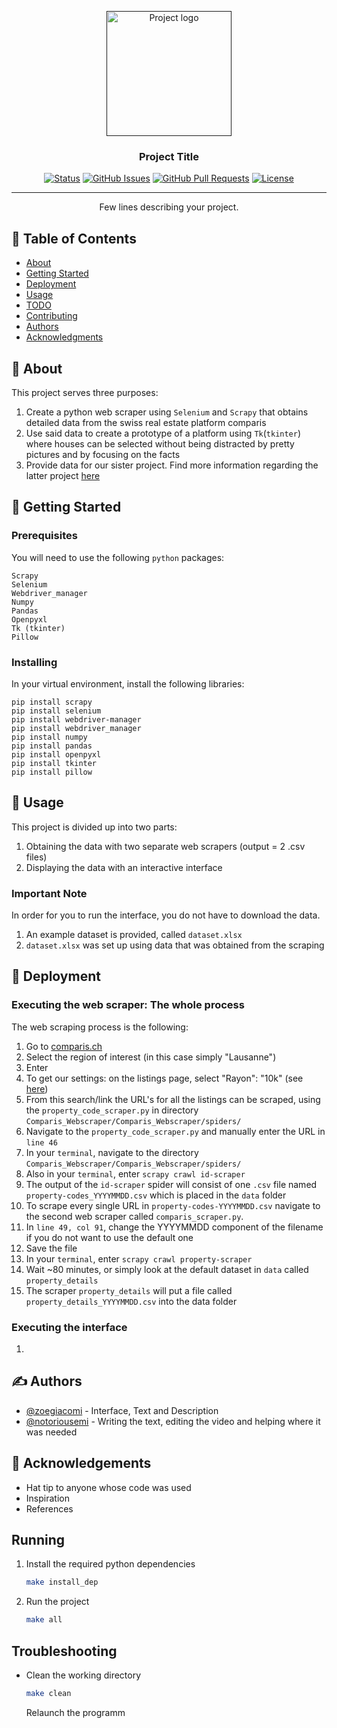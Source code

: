 <p align="center">
  <a href="" rel="noopener">
 <img width=200px height=200px src="https://gifimage.net/wp-content/uploads/2017/11/its-free-real-estate-gif-1.gif" alt="Project logo"></a>
</p>

<h3 align="center">Project Title</h3>

<div align="center">

[![Status](https://img.shields.io/badge/status-active-success.svg)]()
[![GitHub Issues](https://img.shields.io/badge/issues-0%20open-success)](https://github.com/mazzogin/UNIL-Advanced-Programming-Project-2022/issues)
[![GitHub Pull Requests](https://img.shields.io/github/issues-pr/kylelobo/The-Documentation-Compendium.svg)](https://github.com/mazzogin/UNIL-Advanced-Programming-Project-2022/pulls)
[![License](https://img.shields.io/badge/license-MIT-blue.svg)](/LICENSE)

</div>

---

<p align="center"> Few lines describing your project.
    <br> 
</p>

## 📝 Table of Contents

- [About](#about)
- [Getting Started](#getting_started)
- [Deployment](#deployment)
- [Usage](#usage)
- [TODO](TODO.md)
- [Contributing](../CONTRIBUTING.md)
- [Authors](#authors)
- [Acknowledgments](#acknowledgement)

## 🧐 About <a name = "about"></a>

This project serves three purposes:
1. Create a python web scraper using `Selenium` and `Scrapy` that obtains detailed data from the swiss real estate platform comparis
2. Use said data to create a prototype of a platform using `Tk`(`tkinter`) where houses can be selected without being distracted by pretty pictures and by focusing on the facts
3. Provide data for our sister project. Find more information regarding the latter project [here](https://github.com/mazzogin/UNIL-Advanced-Data-Analysis-Project-2022)

## 🏁 Getting Started <a name = "getting_started"></a>
### Prerequisites

You will need to use the following `python` packages:

```
Scrapy
Selenium
Webdriver_manager
Numpy
Pandas
Openpyxl
Tk (tkinter)
Pillow
```

### Installing
In your virtual environment, install the following libraries:
```
pip install scrapy
pip install selenium
pip install webdriver-manager
pip install webdriver_manager
pip install numpy
pip install pandas
pip install openpyxl
pip install tkinter
pip install pillow
```

## 🎈 Usage <a name="usage"></a>

This project is divided up into two parts:
1. Obtaining the data with two separate web scrapers (output = 2 .csv files)
2. Displaying the data with an interactive interface

### Important Note
In order for you to run the interface, you do not have to download the data.
1. An example dataset is provided, called `dataset.xlsx`
2. `dataset.xlsx` was set up using data that was obtained from the scraping


## 🚀 Deployment <a name = "deployment"></a>

### Executing the web scraper: The whole process
The web scraping process is the following:
1. Go to [comparis.ch](https://fr.comparis.ch/immobilien/default)
2. Select the region of interest (in this case simply "Lausanne")
3. Enter
4. To get our settings: on the listings page, select "Rayon": "10k" (see [here](https://fr.comparis.ch/immobilien/result/list?requestobject=%7B%22DealType%22%3A20%2C%22SiteId%22%3A0%2C%22RootPropertyTypes%22%3A%5B%5D%2C%22PropertyTypes%22%3A%5B%5D%2C%22RoomsFrom%22%3Anull%2C%22RoomsTo%22%3Anull%2C%22FloorSearchType%22%3A0%2C%22LivingSpaceFrom%22%3Anull%2C%22LivingSpaceTo%22%3Anull%2C%22PriceFrom%22%3Anull%2C%22PriceTo%22%3Anull%2C%22ComparisPointsMin%22%3A0%2C%22AdAgeMax%22%3A0%2C%22AdAgeInHoursMax%22%3Anull%2C%22Keyword%22%3A%22%22%2C%22WithImagesOnly%22%3Anull%2C%22WithPointsOnly%22%3Anull%2C%22Radius%22%3A%2210%22%2C%22MinAvailableDate%22%3A%221753-01-01T00%3A00%3A00%22%2C%22MinChangeDate%22%3A%221753-01-01T00%3A00%3A00%22%2C%22LocationSearchString%22%3A%22Lausanne%22%2C%22Sort%22%3A11%2C%22HasBalcony%22%3Afalse%2C%22HasTerrace%22%3Afalse%2C%22HasFireplace%22%3Afalse%2C%22HasDishwasher%22%3Afalse%2C%22HasWashingMachine%22%3Afalse%2C%22HasLift%22%3Afalse%2C%22HasParking%22%3Afalse%2C%22PetsAllowed%22%3Afalse%2C%22MinergieCertified%22%3Afalse%2C%22WheelchairAccessible%22%3Afalse%2C%22LowerLeftLatitude%22%3Anull%2C%22LowerLeftLongitude%22%3Anull%2C%22UpperRightLatitude%22%3Anull%2C%22UpperRightLongitude%22%3Anull%7D))
5. From this search/link the URL's for all the listings can be scraped, using the `property_code_scraper.py` in directory `Comparis_Webscraper/Comparis_Webscraper/spiders/`
6. Navigate to the `property_code_scraper.py` and manually enter the URL in `line 46`
7. In your `terminal`, navigate to the directory `Comparis_Webscraper/Comparis_Webscraper/spiders/`
8. Also in your `terminal`, enter `scrapy crawl id-scraper`
9. The output of the `id-scraper` spider will consist of one `.csv` file named `property-codes_YYYYMMDD.csv` which is placed in the `data` folder
11. To scrape every single URL in `property-codes-YYYYMMDD.csv` navigate to the second web scraper called `comparis_scraper.py`.
12. In `line 49, col 91`, change the YYYYMMDD component of the filename if you do not want to use the default one
13. Save the file
14. In your `terminal`, enter `scrapy crawl property-scraper`
15. Wait ~80 minutes, or simply look at the default dataset in `data` called `property_details`
16. The scraper `property_details` will put a file called `property_details_YYYYMMDD.csv` into the data folder

### Executing the interface
1. 

## ✍️ Authors <a name = "authors"></a>

- [@zoegiacomi]([https://github.com/kylelobo](https://github.com/zoegiacomi)) - Interface, Text and Description
- [@notoriousemi](https://github.com/notoriousemi) - Writing the text, editing the video and helping where it was needed


## 🎉 Acknowledgements <a name = "acknowledgement"></a>

- Hat tip to anyone whose code was used 
- Inspiration
- References




## Running
1. Install the required python dependencies
   ```bash
   make install_dep
   ```
2. Run the project
   ```bash
   make all
   ```


## Troubleshooting

- Clean the working directory
  ```bash
  make clean
  ```
  Relaunch the programm
